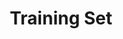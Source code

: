 ---
title: "Training Set"

categories: ['']

tags: ['Training', 'Set']

arabic: ['مجموعة التدريب']

publishers: ['معجم مصطلحات التعلم الآلي والتعلم العميق وعلم البيانات']

types: "word"

slug: ""
---